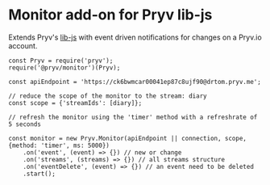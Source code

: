 # Monitor add-on for Pryv lib-js

Extends Pryv's [lib-js](https://github.com/pryv/lib-js) with event driven notifications for changes on a Pryv.io account.


```
const Pryv = require('pryv');
require('@pryv/monitor')(Pryv);

const apiEndpoint = 'https://ck6bwmcar00041ep87c8ujf90@drtom.pryv.me';

// reduce the scope of the monitor to the stream: diary
const scope = {'streamIds': [diary]};

// refresh the monitor using the 'timer' method with a refreshrate of 5 seconds

const monitor = new Pryv.Monitor(apiEndpoint || connection, scope, {method: 'timer', ms: 5000})
	.on('event', (event) => {}) // new or change
	.on('streams', (streams) => {}) // all streams structure
	.on('eventDelete', (event) => {}) // an event need to be deleted
	.start();

```
